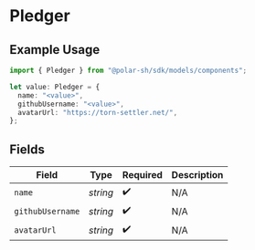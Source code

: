 # Pledger

## Example Usage

```typescript
import { Pledger } from "@polar-sh/sdk/models/components";

let value: Pledger = {
  name: "<value>",
  githubUsername: "<value>",
  avatarUrl: "https://torn-settler.net/",
};
```

## Fields

| Field              | Type               | Required           | Description        |
| ------------------ | ------------------ | ------------------ | ------------------ |
| `name`             | *string*           | :heavy_check_mark: | N/A                |
| `githubUsername`   | *string*           | :heavy_check_mark: | N/A                |
| `avatarUrl`        | *string*           | :heavy_check_mark: | N/A                |